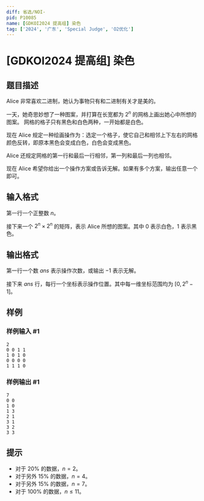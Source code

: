 ```yaml
---
diff: 省选/NOI-
pid: P10085
name: [GDKOI2024 提高组] 染色
tag: ['2024', '广东', 'Special Judge', 'O2优化']
---
```

# [GDKOI2024 提高组] 染色
## 题目描述

Alice 非常喜欢二进制，她认为事物只有和二进制有关才是美的。

一天，她奇思妙想了一种图案，并打算在长宽都为 $2^n$ 的网格上画出她心中所想的图案。
网格的格子只有黑色和白色两种，一开始都是白色。

现在 Alice 规定一种绘画操作为：选定一个格子，使它自己和相邻上下左右的网格颜色反转，即原本黑色会变成白色，白色会变成黑色。

Alice 还规定网格的第一行和最后一行相邻，第一列和最后一列也相邻。

现在 Alice 希望你给出一个操作方案或告诉无解。如果有多个方案，输出任意一个即可。
## 输入格式

第一行一个正整数 $n$。

接下来一个 $2^n \times 2^n$ 的矩阵，表示 Alice 所想的图案。其中 $0$ 表示白色，$1$ 表示黑色。
## 输出格式

第一行一个数 $\mathit{ans}$ 表示操作次数，或输出 $-1$ 表示无解。

接下来 $\mathit{ans}$ 行，每行一个坐标表示操作位置。其中每一维坐标范围均为 $[0, 2^n - 1]$。
## 样例

### 样例输入 #1
```
2
0 0 1 1
1 0 1 0
0 0 0 0
1 1 1 0
```
### 样例输出 #1
```
7
0 0
1 0
1 3
2 1
3 1
3 2
3 3
```
## 提示

- 对于 $20\%$ 的数据，$n = 2$。
- 对于另外 $15\%$ 的数据，$n = 4$。
- 对于另外 $15\%$ 的数据，$n = 7$。
- 对于 $100\%$ 的数据，$n \leq 11$。
